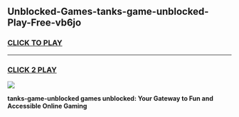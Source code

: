 
## Unblocked-Games-tanks-game-unblocked-Play-Free-vb6jo
<h3>
<a href="https://premium76.site?title=tanks-game-unblocked&ref=22A">CLICK TO PLAY</a></h3>
<hr>

<h3>
<a href="https://premium76.site?title=tanks-game-unblocked&ref=22A">CLICK 2 PLAY</a>
  
</h3>

<a href="https://premium76.site?title=tanks-game-unblocked&ref=22A"><img src="https://clearcache.store/games.png"></a>


**tanks-game-unblocked games unblocked: Your Gateway to Fun and Accessible Online Gaming**
